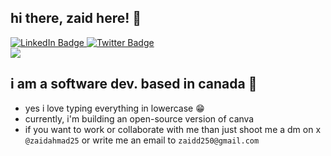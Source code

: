 ## hi there, zaid here! 👋
<div id="badges">
	
<a href="https://www.linkedin.com/in/zaidahmad25/">
    <img src="https://img.shields.io/badge/LinkedIn-blue?style=for-the-badge&logo=linkedin&logoColor=white" alt="LinkedIn Badge"/>
  </a>
  <a href="https://x.com/zaidahmad25">
    <img src="https://img.shields.io/badge/Twitter-blue?style=for-the-badge&logo=twitter&logoColor=white" alt="Twitter Badge"/>
  </a>
</div>

<img src='https://media.tenor.com/_Zc9LQ9QtBsAAAAC/naruto-kakashi.gif'>

## i am a software dev. based in canada 🍁
- yes i love typing everything in lowercase 😁
- currently, i'm building an open-source version of canva
- if you want to work or collaborate with me than just shoot me a dm on x `@zaidahmad25` or write me an email to `zaidd250@gmail.com` <br>
